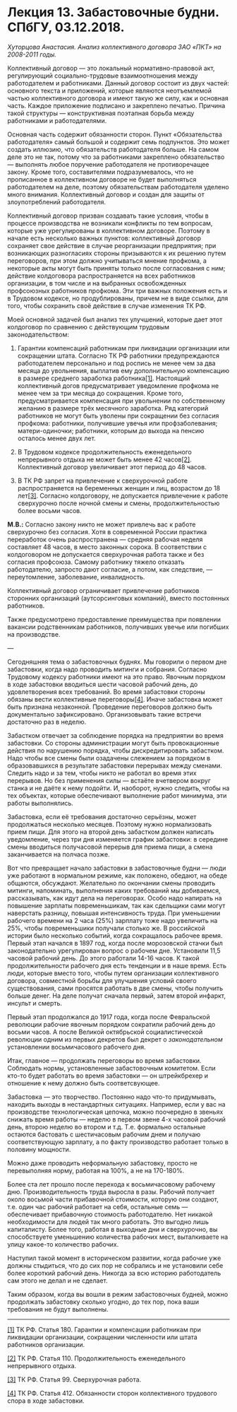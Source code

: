 # Лекция 13. Забастовочные будни. СПбГУ, 03.12.2018.

_Хуторцова Анастасия. Анализ коллективного договора ЗАО «ПКТ» на 2008-2011 годы._

Коллективный договор — это локальный нормативно-правовой акт, регулирующий социально-трудовые взаимоотношения между работодателем и работниками. Данный договор состоит из двух частей: основного текста и приложений, которые являются неотъемлемой частью коллективного договора и имеют такую же силу, как и основная часть. Каждое приложение подписано и закреплено печатью. Причина такой структуры — конструктивная поэтапная борьба между работниками и работодателями.

Основная часть содержит обязанности сторон. Пункт «Обязательства работодателя» самый большой и содержит семь подпунктов. Это может создать иллюзию, что обязательств работодателя больше. На самом деле это не так, потому что за работниками закреплено обязательство — выполнять любое поручение работодателя не противоречащее закону. Кроме того, составителями подразумевалось, что не прописанное в коллективном договоре не будет выполняться работодателем на деле, поэтому обязательствам работодателя уделено много внимания. Коллективный договор и создан для защиты от злоупотреблений работодателя.

Коллективный договор призван создавать такие условия, чтобы в процессе производства не возникали конфликты по тем вопросам, которые уже урегулированы в коллективном договоре. Поэтому в начале есть несколько важных пунктов: коллективный договор сохраняет свое действие в случае реорганизации предприятия; при возникающих разногласиях стороны призываются к их решению путем переговоров, при этом должно учитываться мнение профкома, а некоторые акты могут быть приняты только после согласования с ним; действие колдоговора распространяется на всех работников организации, в том числе и на выбранных освобожденных профсоюзных работников профкома. Эти три важных положения есть и в Трудовом кодексе, но продублированы, причем не в виде ссылки, для того, чтобы сохранить своё действие в случае изменения ТК РФ.

Моей основной задачей был анализ тех улучшений, которые дает этот колдоговор по сравнению с действующим трудовым законодательством:

1) Гарантии компенсаций работникам при ликвидации организации или сокращении штата. Согласно ТК РФ работники предупреждаются работодателем персонально и под роспись не менее чем за два месяца до увольнения, выплатив ему дополнительную компенсацию в размере среднего заработка работника[[1]](#_ftn1). Настоящий коллективный догов предусматривает уведомление профкома не менее чем за три месяца до сокращения. Кроме того, предусматривается компенсация при увольнении по собственному желанию в размере трёх месячного заработка. Ряд категорий работников не могут быть уволены при сокращении без согласия профкома: работники, получившие увечья или профзаболевания; матери-одиночки; работники, которым до выхода на пенсию осталось менее двух лет.

2) В Трудовом кодексе продолжительность еженедельного непрерывного отдыха не может быть менее 42 часов[[2]](#_ftn2). Коллективный договор увеличивает этот период до 48 часов.

3) В ТК РФ запрет на привлечение к сверхурочной работе распространяется на беременных женщин и лиц, возрастом до 18 лет[[3]](#_ftn3). Согласно колдоговору, не допускается привлечение к работе сверхурочно после ночной смены и смены, продолжительностью более восьми часов.

**М.В.:** Согласно закону никто не может привлечь вас к работе сверхурочно без согласия. Хотя в современной России практика переработок очень распространена — средняя рабочая неделя составляет 48 часов, в место законных сорока. В соответствии с колдоговором не допускается сверхурочная работа также и без согласия профсоюза. Самому работнику тяжело отказать работодателю, запросто дают согласие, а потом, как следствие, — переутомление, заболевание, инвалидность.

Коллективный договор ограничивает привлечение работников сторонних организаций (аутсорсинговых компаний), вместо постоянных работников.

Также предусмотрено предоставление преимущества при появлении вакансии родственникам работников, получивших увечье или погибших на производстве.

—

Сегодняшняя тема о забастовочных буднях. Мы говорили о первом дне забастовки, когда надо проводить митинги и собрания. Согласно Трудовому кодексу работники имеют на это право. Явочным порядком в ходе забастовки вводиться шести часовой рабочий день, до удовлетворения всех требований. Во время забастовки стороны обязаны вести коллективные переговоры[[4]](#_ftn4). Иначе забастовка может быть признана незаконной. Проведение переговоров должно быть документально зафиксировано. Организовывать такие встречи достаточно раз в неделю.

Забастком отвечает за соблюдение порядка на предприятии во время забастовки. Со стороны администрации могут быть провокационные действия по нарушению порядка, чтобы дискредитировать забастком. Надо чтобы все смены были озадачены слежением за порядком в образовавшихся в результате забастовки перерывах между сменами. Следить надо и за тем, чтобы никто не работал во время этих перерывов. Но без применения силы — встаёте вчетвером вокруг станка и не даёте к нему подойти. И, наоборот, нужно следить, чтобы на тех объектах, которые обеспечивают выполнение работ минимума, эти работы выполнялись.

Забастовка, если её требования достаточно серьёзны, может продолжаться несколько месяцев. Поэтому нужно нормализовать прием пищи. Для этого на второй день забастком должен написать уведомление, через три дня изменяется график забастовки: в середине смены вводиться получасовой перерыв для приема пищи, а смена заканчивается на полчаса позже.

Вот что превращает начало забастовки в забастовочные будни — люди уже работают в нормальном режиме, как положено, обедают, на обеде общаются, обсуждают. Желательно по окончании смены проводить митинги, напоминать, выполнения каких требований мы добиваемся, рассказывать, как идут дела на переговорах. Особо надо напирать на повышение зарплаты повременьшикам, так как сдельщики сами могут наверстать разницу, повышая интенсивность труда. При уменьшении рабочего времени на 2 часа (25%) зарплату тоже надо увеличить на 25%, чтобы повременьшики получали столько же. В российской истории было несколько событий, когда сокращалось рабочее время. Первый этап начался в 1897 год, когда после морозовской стачки был законодательно урегулирован вопрос о рабочем дне. Установили 11,5 часовой рабочий день. До этого работали 14-16 часов. К такой продолжительности рабочего дня есть тенденции и в наше время. Есть люди, которые вместо того, чтобы путем организации коллективного договора, совместной борьбы для улучшения условий своего существования, сами просятся работать в две смены, чтобы получить больше денег. На деле получат сначала первый, затем второй инфаркт, инсульт и смерть.

Первый этап продолжался до 1917 года, когда после Февральской революции рабочие явочным порядком сократили рабочий день до восьми часов. А после Великой октябрьской социалистической революции одним из первых декретов был декрет о _законодательном_ установлении восьмичасового рабочего дня.

Итак, главное — продолжать переговоры во время забастовки. Соблюдать нормы, установленные забастовочным комитетом. Если кто-то будет работать во время забастовки — он штрейкбрехер и отношение к нему должно быть соответсвующее.

Забастовка — это творчество. Постоянно надо что-то придумывать, находить выходы в нестандартных ситуациях. Например, если у вас на производстве технологическая цепочка, можно поочередно в звеньях снижать время работы — неделю в первом звене 4-х часовой рабочий день, второю неделю во втором и т.д. Т.е. формально остальные остаются бастовать с шестичасовым рабочим днем и получаю соответствующую зарплату, а по факту производство работает только в половину мощности.

Можно даже проводить неформальную забастовку, просто не перевыполняя норму, работая на 100%, а не на 170-180%.

Более ста лет прошло после перехода к восьмичасовому рабочему дню. Производительность труда выросла в разы. Рабочий получает около восьмой части прибавочной стоимости, которую они создают, т.е. один час рабочий работает на себя, остальные семь — обеспечивает прибавочную стоимость работодателю. Нет никакой необходимости для людей так много работать. Это выгодно лишь капиталисту. Более того, работая в выходные дни и сверхурочно, вы способствуете уменьшению количества рабочих мест, выталкиваете на улицу какое-то количество рабочих.

Наступил такой момент в историческом развитии, когда рабочие уже должны стыдиться, что до сих пор не собрались и не установили себе более короткий рабочий день. Никогда за всю историю работодатель сам этого не делал и не сделает.

Таким образом, когда вы вошли в режим забастовочных будней, можно продолжать забастовку сколько угодно, до тех пор, пока ваши требования не будут выполнены.

  

---

[[1]](#_ftnref1) ТК РФ. Статья 180. Гарантии и компенсации работникам при ликвидации организации, сокращении численности или штата работников организации.

[[2]](#_ftnref2) ТК РФ. Статья 110. Продолжительность еженедельного непрерывного отдыха.

[[3]](#_ftnref3) ТК РФ. Статья 99. Сверхурочная работа.

[[4]](#_ftnref4) ТК РФ. Статья 412. Обязанности сторон коллективного трудового спора в ходе забастовки.